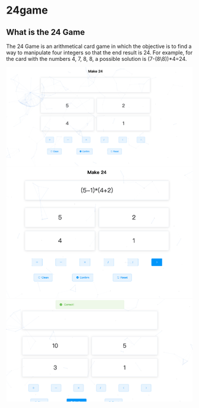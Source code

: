 # 24game
## What is the 24 Game
The 24 Game is an arithmetical card game in which the objective is to find a way to manipulate four integers so that the end result is 24. For example, for the card with the numbers 4, 7, 8, 8, a possible solution is (7-(8\8))*4=24.

![alt text](https://github.com/WZJoyce/24game/blob/main/images/1.png)
![alt text](https://github.com/WZJoyce/24game/blob/main/images/2.png)
![alt text](https://github.com/WZJoyce/24game/blob/main/images/3.png)
